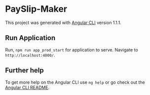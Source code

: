 # PaySlip-Maker

This project was generated with [Angular CLI](https://github.com/angular/angular-cli) version 1.1.1.

## Run Application

Run, `npm run app_prod_start` for application to serve. Navigate to `http://localhost:4000/`.

## Further help

To get more help on the Angular CLI use `ng help` or go check out the [Angular CLI README](https://github.com/angular/angular-cli/blob/master/README.md).
